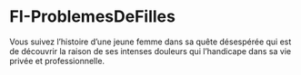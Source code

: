 # FI-ProblemesDeFilles
Vous suivez l’histoire d’une jeune femme dans sa quête désespérée qui est de découvrir la raison de ses intenses douleurs qui l’handicape dans sa vie privée et professionnelle. 
